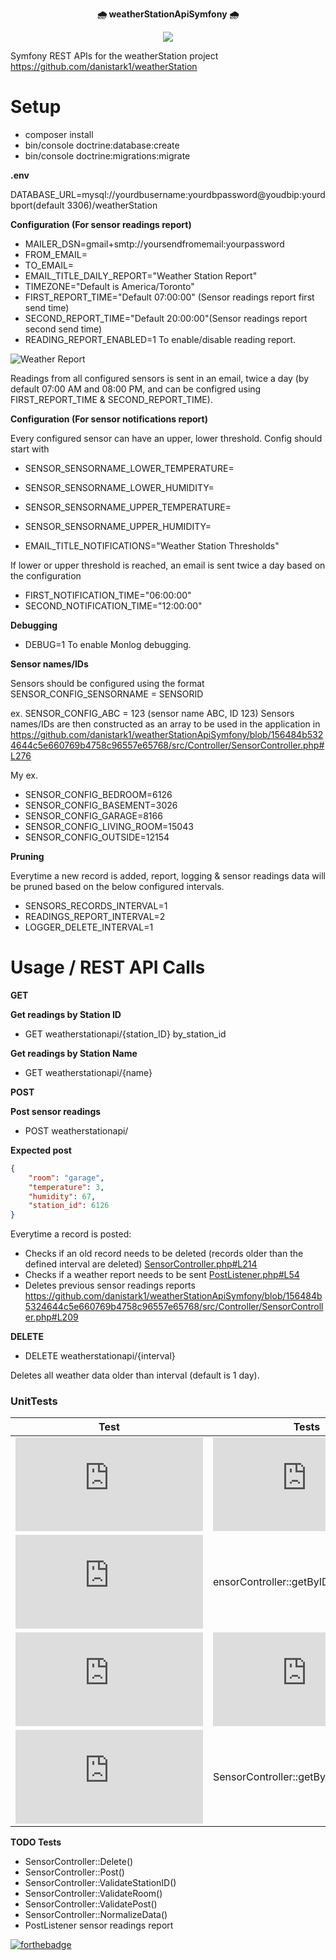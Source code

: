 <p align="center">
    <b> 🌧 weatherStationApiSymfony 🌧</b>
</p>
<p align="center">
    <img src="https://github.com/danistark1/weatherStationApiSymfony/blob/main/animatedCloud.gif" />
</p>


Symfony REST APIs for the weatherStation project https://github.com/danistark1/weatherStation

# Setup

- composer install
- bin/console doctrine:database:create
- bin/console doctrine:migrations:migrate

**.env**

DATABASE_URL=mysql://yourdbusername:yourdbpassword@youdbip:yourdbport(default 3306)/weatherStation

 **Configuration (For sensor readings report)**

- MAILER_DSN=gmail+smtp://yoursendfromemail:yourpassword
- FROM_EMAIL=
- TO_EMAIL=
- EMAIL_TITLE_DAILY_REPORT="Weather Station Report"
- TIMEZONE="Default is America/Toronto"
- FIRST_REPORT_TIME="Default 07:00:00" (Sensor readings report first send time)
- SECOND_REPORT_TIME="Default 20:00:00"(Sensor readings report second send time)
- READING_REPORT_ENABLED=1 To enable/disable reading report.

![Weather Report](https://github.com/danistark1/weatherStationApiSymfony/blob/main/sampleEmail.png)

Readings from all configured sensors is sent in an email, twice a day (by default 07:00 AM and 08:00 PM, and can be configred using FIRST_REPORT_TIME & SECOND_REPORT_TIME).

 **Configuration (For sensor notifications report)**

Every configured sensor can have an upper, lower threshold. Config should start with 

- SENSOR_SENSORNAME_LOWER_TEMPERATURE=
- SENSOR_SENSORNAME_LOWER_HUMIDITY=
- SENSOR_SENSORNAME_UPPER_TEMPERATURE=
- SENSOR_SENSORNAME_UPPER_HUMIDITY=

- EMAIL_TITLE_NOTIFICATIONS="Weather Station Thresholds"

If lower or upper threshold is reached, an email is sent twice a day based on the configuration

- FIRST_NOTIFICATION_TIME="06:00:00"
- SECOND_NOTIFICATION_TIME="12:00:00"

**Debugging**

- DEBUG=1 To enable Monlog debugging.

**Sensor names/IDs**

Sensors should be configured using the format SENSOR_CONFIG_SENSORNAME = SENSORID

ex. SENSOR_CONFIG_ABC = 123 (sensor name ABC, ID 123)
Sensors names/IDs are then constructed as an array to be used in the application in
https://github.com/danistark1/weatherStationApiSymfony/blob/156484b5324644c5e660769b4758c96557e65768/src/Controller/SensorController.php#L276

My ex.

- SENSOR_CONFIG_BEDROOM=6126
- SENSOR_CONFIG_BASEMENT=3026
- SENSOR_CONFIG_GARAGE=8166
- SENSOR_CONFIG_LIVING_ROOM=15043
- SENSOR_CONFIG_OUTSIDE=12154

**Pruning**

Everytime a new record is added, report, logging & sensor readings data will be pruned based on the below configured intervals.

- SENSORS_RECORDS_INTERVAL=1
- READINGS_REPORT_INTERVAL=2
- LOGGER_DELETE_INTERVAL=1

# Usage / REST API Calls

**GET**

**Get readings by Station ID**

- GET weatherstationapi/{station_ID} by_station_id

**Get readings by Station Name**

- GET weatherstationapi/{name}

**POST**

**Post sensor readings**

- POST weatherstationapi/

**Expected post**

```json
{
    "room": "garage",
    "temperature": 3,
    "humidity": 67,
    "station_id": 6126
}
```

Everytime a record is posted:

- Checks if an old record needs to be deleted (records older than the defined interval are deleted) [SensorController.php#L214](https://github.com/danistark1/weatherStationApiSymfony/blob/3264b8a09dfdf1c64fabc59e2ba96a0eaaafcffa/src/Controller/SensorController.php#L214)
- Checks if a weather report needs to be sent [PostListener.php#L54](https://github.com/danistark1/weatherStationApiSymfony/blob/5b274a2fa9e151e37a3793e3eb838863ccc673bd/src/Listeners/PostListener.php#L54)
- Deletes previous sensor readings reports
https://github.com/danistark1/weatherStationApiSymfony/blob/156484b5324644c5e660769b4758c96557e65768/src/Controller/SensorController.php#L209

**DELETE**

- DELETE weatherstationapi/{interval}

Deletes all weather data older than interval (default is 1 day).

### UnitTests

| Test  | Tests | Result |
| ------------- | ------------- |------------- |
| ![testValidSensorControllerGetByID](https://github.com/danistark1/weatherStationApiSymfony/blob/156484b5324644c5e660769b4758c96557e65768/tests/SensorControllerTests.php#L27) | ![SensorController::getByID()](https://github.com/danistark1/weatherStationApiSymfony/blob/156484b5324644c5e660769b4758c96557e65768/src/Controller/SensorController.php#L49)  | 200|
| ![testInvalidSensorControllerGetByID](https://github.com/danistark1/weatherStationApiSymfony/blob/156484b5324644c5e660769b4758c96557e65768/tests/SensorControllerTests.php#L39)  | ensorController::getByID()  | 400|
| ![testvalidSensorControllerGetByName](https://github.com/danistark1/weatherStationApiSymfony/blob/156484b5324644c5e660769b4758c96557e65768/tests/SensorControllerTests.php#L56)  | ![SensorController::getByName()](https://github.com/danistark1/weatherStationApiSymfony/blob/156484b5324644c5e660769b4758c96557e65768/src/Controller/SensorController.php#L82)  | 200|
| ![testInvalidSensorControllerGetByName](https://github.com/danistark1/weatherStationApiSymfony/blob/156484b5324644c5e660769b4758c96557e65768/tests/SensorControllerTests.php#L69)  | SensorController::getByName()  | 400|

**TODO Tests**

- SensorController::Delete()
- SensorController::Post()
- SensorController::ValidateStationID()
- SensorController::ValidateRoom()
- SensorController::ValidatePost()
- SensorController::NormalizeData()
- PostListener sensor readings report

[![forthebadge](https://forthebadge.com/images/badges/open-source.svg)](https://forthebadge.com)
